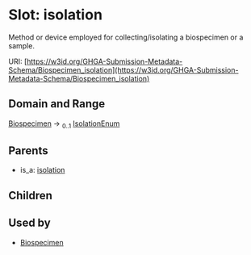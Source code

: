 
# Slot: isolation


Method or device employed for collecting/isolating a biospecimen or a sample.

URI: [https://w3id.org/GHGA-Submission-Metadata-Schema/Biospecimen_isolation](https://w3id.org/GHGA-Submission-Metadata-Schema/Biospecimen_isolation)


## Domain and Range

[Biospecimen](Biospecimen.md) &#8594;  <sub>0..1</sub> [IsolationEnum](IsolationEnum.md)

## Parents

 *  is_a: [isolation](isolation.md)

## Children


## Used by

 * [Biospecimen](Biospecimen.md)

